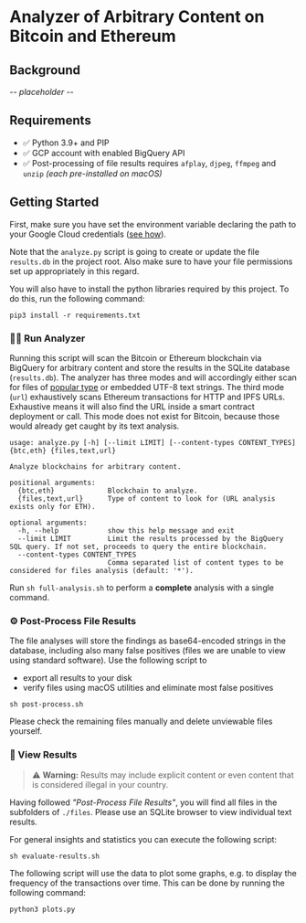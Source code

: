 # Analyzer of Arbitrary Content on Bitcoin and Ethereum

## Background

_-- placeholder --_

## Requirements

- ✅ Python 3.9+ and PIP
- ✅ GCP account with enabled BigQuery API
- ✅ Post-processing of file results requires `afplay`, `djpeg`, `ffmpeg` and `unzip` _(each pre-installed on macOS)_

## Getting Started

First, make sure you have set the environment variable declaring the path to your Google Cloud credentials ([see how](https://cloud.google.com/docs/authentication/getting-started#setting_the_environment_variable)).

Note that the `analyze.py` script is going to create or update the file `results.db` in the project root. Also make sure to have your file permissions set up appropriately in this regard.

You will also have to install the python libraries required by this project. To do this, run the following command:

```
pip3 install -r requirements.txt
```

### 🕵️‍♂️ Run Analyzer

Running this script will scan the Bitcoin or Ethereum blockchain via BigQuery for arbitrary content and store the results in the SQLite database (`results.db`). The analyzer has three modes and will accordingly either scan for files of [popular type](./analysis/files/file-signatures.json) or embedded UTF-8 text strings. The third mode (`url`) exhaustively scans Ethereum transactions for HTTP and IPFS URLs. Exhaustive means it will also find the URL inside a smart contract deployment or call. This mode does not exist for Bitcoin, because those would already get caught by its text analysis.

```
usage: analyze.py [-h] [--limit LIMIT] [--content-types CONTENT_TYPES] {btc,eth} {files,text,url}

Analyze blockchains for arbitrary content.

positional arguments:
  {btc,eth}             Blockchain to analyze.
  {files,text,url}      Type of content to look for (URL analysis exists only for ETH).

optional arguments:
  -h, --help            show this help message and exit
  --limit LIMIT         Limit the results processed by the BigQuery SQL query. If not set, proceeds to query the entire blockchain.
  --content-types CONTENT_TYPES
                        Comma separated list of content types to be considered for files analysis (default: '*').
```

Run `sh full-analysis.sh` to perform a **complete** analysis with a single command.

### ⚙️ Post-Process File Results

The file analyses will store the findings as base64-encoded strings in the database, including also many false positives (files we are unable to view using standard software). Use the following script to
- export all results to your disk
- verify files using macOS utilities and eliminate most false positives
```
sh post-process.sh
```

Please check the remaining files manually and delete unviewable files yourself.

### 📖 View Results

> :warning: **Warning:** Results may include explicit content or even content that is considered illegal in your country.

Having followed _"Post-Process File Results"_, you will find all files in the subfolders of `./files`.
Please use an SQLite browser to view individual text results.

For general insights and statistics you can execute the following script:
```
sh evaluate-results.sh
```

The following script will use the data to plot some graphs, e.g. to display the frequency of the transactions over time. This can be done by running the following command:
```
python3 plots.py
```
